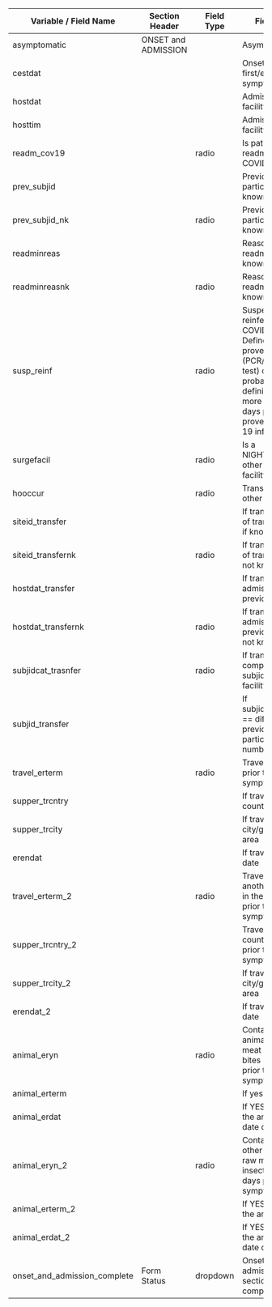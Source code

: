 | Variable / Field Name           | Section Header      | Field Type | Field Label                                                                                                                                                                  | Choices or Calculations |
| ------------------------------- | ------------------- | ---------- | ---------------------------------------------------------------------------------------------------------------------------------------------------------------------------- | ----------------------- |
| asymptomatic                    | ONSET and ADMISSION |            | Asymptomatic?                                                                                                                                                                |                         |
| cestdat                         |                     |            | Onset date of first/earliest symptom                                                                                                                                         |                         |
| hostdat                         |                     |            | Admission date at facility                                                                                                                                                   |                         |
| hosttim                         |                     |            | Admission time at facility                                                                                                                                                   |                         |
| readm\_cov19                    |                     | radio      | Is patient being readmitted with COVID-19?                                                                                                                                   |                         |
| prev\_subjid                    |                     |            | Previous participant ID if known                                                                                                                                             |                         |
| prev\_subjid\_nk                |                     | radio      | Previous participant ID not known                                                                                                                                            |                         |
| readminreas                     |                     |            | Reason for readmission if known                                                                                                                                              |                         |
| readminreasnk                   |                     | radio      | Reason for readmission not known                                                                                                                                             |                         |
| susp\_reinf                     |                     | radio      | Suspected reinfection with COVID-19? Defined as proven (PCR/antibody test) or highly probable (clinical definition met more than 21 days prior to proven COVID-19 infection) |                         |
| surgefacil                      |                     | radio      | Is a NIGHTINGALE or other SURGE facility?                                                                                                                                    |                         |
| hooccur                         |                     | radio      | Transfer from other facility?                                                                                                                                                |                         |
| siteid\_transfer                |                     |            | If transfer, name of transfer facility if known                                                                                                                              |                         |
| siteid\_transfernk              |                     | radio      | If transfer, name of transfer facility not known                                                                                                                             |                         |
| hostdat\_transfer               |                     |            | If transfer, admission date at previous facillity                                                                                                                            |                         |
| hostdat\_transfernk             |                     | radio      | If transfer, admission date at previous facillity not known                                                                                                                  |                         |
| subjidcat\_trasnfer             |                     | radio      | If transfer, comparison of subjid at transfer facility                                                                                                                       |                         |
| subjid\_transfer                |                     |            | If subjidcat\_transfer == different, previous participant number                                                                                                             |                         |
| travel\_erterm                  |                     | radio      | Travel in 14 days prior to first symptom onset                                                                                                                               |                         |
| supper\_trcntry                 |                     |            | If travel, state country location                                                                                                                                            |                         |
| supper\_trcity                  |                     |            | If travel, state city/geographic area                                                                                                                                        |                         |
| erendat                         |                     |            | If travel, return date                                                                                                                                                       |                         |
| travel\_erterm\_2               |                     | radio      | Travelled to another country in the 14 days prior to first symptom onset?                                                                                                    |                         |
| supper\_trcntry\_2              |                     |            | Travel to another country 14 days prior to first symptom onset                                                                                                               |                         |
| supper\_trcity\_2               |                     |            | If travel, state city/geographic area                                                                                                                                        |                         |
| erendat\_2                      |                     |            | If travel, return date                                                                                                                                                       |                         |
| animal\_eryn                    |                     | radio      | Contact with animals, raw meat or insect bites 14 days prior to first symptom onset                                                                                          |                         |
| animal\_erterm                  |                     |            | If yes                                                                                                                                                                       |                         |
| animal\_erdat                   |                     |            | If YES, specify the animal/insect date of exposure                                                                                                                           |                         |
| animal\_eryn\_2                 |                     | radio      | Contact with other animals, raw meat or insect bites 14 days prior to first symptom onset                                                                                    |                         |
| animal\_erterm\_2               |                     |            | If YES, specify the animal/insect                                                                                                                                            |                         |
| animal\_erdat\_2                |                     |            | If YES, specify the animal/insect date of exposure                                                                                                                           |                         |
| onset\_and\_admission\_complete | Form Status         | dropdown   | Onset and admission section completed?                                                                                                                                       |                         |